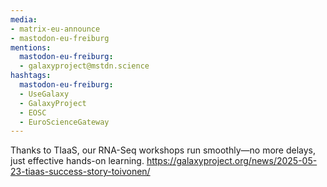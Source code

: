 ```yaml
---
media:
- matrix-eu-announce
- mastodon-eu-freiburg
mentions:
  mastodon-eu-freiburg:
  - galaxyproject@mstdn.science
hashtags:
  mastodon-eu-freiburg:
  - UseGalaxy
  - GalaxyProject
  - EOSC
  - EuroScienceGateway
---
```

Thanks to TIaaS, our RNA-Seq workshops run smoothly—no more delays, just effective hands-on learning.
https://galaxyproject.org/news/2025-05-23-tiaas-success-story-toivonen/
